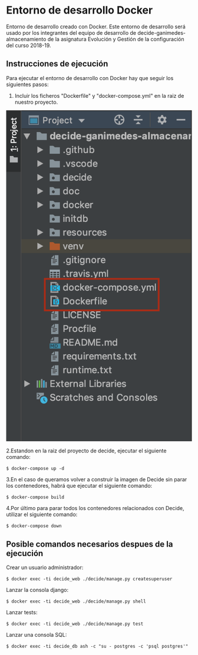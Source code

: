 # Entorno de desarrollo Docker

Entorno de desarrollo creado con Docker. Este entorno de desarrollo será usado por los integrantes del equipo de desarrollo de decide-ganimedes-almacenamiento de la asignatura Evolución y Gestión de la configuración del curso 2018-19.

## Instrucciones de ejecución

Para ejecutar el entorno de desarrollo con Docker hay que seguir los siguientes pasos:

1. Incluir los ficheros "Dockerfile" y "docker-compose.yml" en la raiz de nuestro proyecto.

![Estructura del proyecto](./images/project.png)

2.Estandon en la raiz del proyecto de decide, ejecutar el siguiente comando:

    $ docker-compose up -d

3.En el caso de queramos volver a construir la imagen de Decide sin parar los contenedores, habrá que ejecutar el siguiente comando:

    $ docker-compose build

4.Por último para parar todos los contenedores relacionados con Decide, utilizar el siguiente comando:

    $ docker-compose down

## Posible comandos necesarios despues de la ejecución


Crear un usuario administrador:

    $ docker exec -ti decide_web ./decide/manage.py createsuperuser

Lanzar la consola django:

    $ docker exec -ti decide_web ./decide/manage.py shell

Lanzar tests:

    $ docker exec -ti decide_web ./decide/manage.py test

Lanzar una consola SQL:

    $ docker exec -ti decide_db ash -c "su - postgres -c 'psql postgres'"